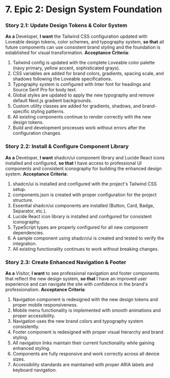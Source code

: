 # 7. Epic 2: Design System Foundation

### Story 2.1: Update Design Tokens & Color System
**As a** Developer, **I want** the Tailwind CSS configuration updated with Loveable design tokens, color schemes, and typography system, **so that** all future components can use consistent brand styling and the foundation is established for visual transformation.
**Acceptance Criteria**:
1. Tailwind config is updated with the complete Loveable color palette (navy primary, yellow accent, sophisticated grays).
2. CSS variables are added for brand colors, gradients, spacing scale, and shadows following the Loveable specifications.
3. Typography system is configured with Inter font for headings and Source Serif Pro for body text.
4. Global styles are updated to apply the new typography and remove default Next.js gradient backgrounds.
5. Custom utility classes are added for gradients, shadows, and brand-specific styling patterns.
6. All existing components continue to render correctly with the new design tokens.
7. Build and development processes work without errors after the configuration changes.

### Story 2.2: Install & Configure Component Library
**As a** Developer, **I want** shadcn/ui component library and Lucide React icons installed and configured, **so that** I have access to professional UI components and consistent iconography for building the enhanced design system.
**Acceptance Criteria**:
1. shadcn/ui is installed and configured with the project's Tailwind CSS setup.
2. components.json is created with proper configuration for the project structure.
3. Essential shadcn/ui components are installed (Button, Card, Badge, Separator, etc.).
4. Lucide React icon library is installed and configured for consistent iconography.
5. TypeScript types are properly configured for all new component dependencies.
6. A sample component using shadcn/ui is created and tested to verify the integration.
7. All existing functionality continues to work without breaking changes.

### Story 2.3: Create Enhanced Navigation & Footer
**As a** Visitor, **I want** to see professional navigation and footer components that reflect the new design system, **so that** I have an improved user experience and can navigate the site with confidence in the brand's professionalism.
**Acceptance Criteria**:
1. Navigation component is redesigned with the new design tokens and proper mobile responsiveness.
2. Mobile menu functionality is implemented with smooth animations and proper accessibility.
3. Navigation uses the new brand colors and typography system consistently.
4. Footer component is redesigned with proper visual hierarchy and brand styling.
5. All navigation links maintain their current functionality while gaining enhanced styling.
6. Components are fully responsive and work correctly across all device sizes.
7. Accessibility standards are maintained with proper ARIA labels and keyboard navigation.